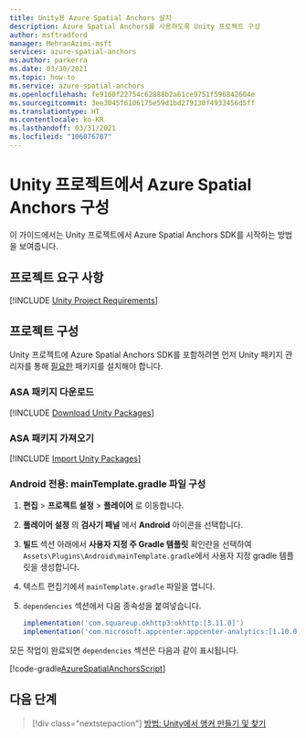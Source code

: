 ```yaml
---
title: Unity용 Azure Spatial Anchors 설치
description: Azure Spatial Anchors를 사용하도록 Unity 프로젝트 구성
author: msftradford
manager: MehranAzimi-msft
services: azure-spatial-anchors
ms.author: parkerra
ms.date: 03/30/2021
ms.topic: how-to
ms.service: azure-spatial-anchors
ms.openlocfilehash: fe9160f22754c62888b2a61ce9751f596842604e
ms.sourcegitcommit: 3ee3045f6106175e59d1bd279130f4933456d5ff
ms.translationtype: HT
ms.contentlocale: ko-KR
ms.lasthandoff: 03/31/2021
ms.locfileid: "106076707"
---
```

# <a name="configuring-azure-spatial-anchors-in-a-unity-project"></a>Unity 프로젝트에서 Azure Spatial Anchors 구성

이 가이드에서는 Unity 프로젝트에서 Azure Spatial Anchors SDK를 시작하는 방법을 보여줍니다.

## <a name="project-requirements"></a>프로젝트 요구 사항

[!INCLUDE [Unity Project Requirements](../../../includes/spatial-anchors-unity-project-requirements.md)]

## <a name="configuring-a-project"></a>프로젝트 구성

Unity 프로젝트에 Azure Spatial Anchors SDK를 포함하려면 먼저 Unity 패키지 관리자를 통해 [필요한](#project-requirements) 패키지를 설치해야 합니다.

### <a name="download-asa-packages"></a>ASA 패키지 다운로드
[!INCLUDE [Download Unity Packages](../../../includes/spatial-anchors-unity-download-packages.md)]

### <a name="import-asa-packages"></a>ASA 패키지 가져오기
[!INCLUDE [Import Unity Packages](../../../includes/spatial-anchors-unity-import-packages.md)]

### <a name="android-only-configure-the-maintemplategradle-file"></a>Android 전용: mainTemplate.gradle 파일 구성

1. **편집** > **프로젝트 설정** > **플레이어** 로 이동합니다.
2. **플레이어 설정** 의 **검사기 패널** 에서 **Android** 아이콘을 선택합니다.
3. **빌드** 섹션 아래에서 **사용자 지정 주 Gradle 템플릿** 확인란을 선택하여 `Assets\Plugins\Android\mainTemplate.gradle`에서 사용자 지정 gradle 템플릿을 생성합니다.
4. 텍스트 편집기에서 `mainTemplate.gradle` 파일을 엽니다.
5. `dependencies` 섹션에서 다음 종속성을 붙여넣습니다.

    ```gradle
    implementation('com.squareup.okhttp3:okhttp:[3.11.0]')
    implementation('com.microsoft.appcenter:appcenter-analytics:[1.10.0]')
    ```

모든 작업이 완료되면 `dependencies` 섹션은 다음과 같이 표시됩니다.

[!code-gradle[AzureSpatialAnchorsScript](../../../includes/spatial-anchors-unity-android-gradle-setup.md?range=9-13&highlight=3-4)]

## <a name="next-steps"></a>다음 단계

> [!div class="nextstepaction"]
> [방법: Unity에서 앵커 만들기 및 찾기](./create-locate-anchors-unity.md)
